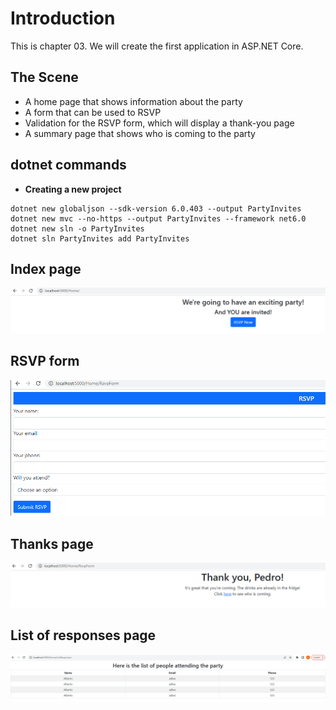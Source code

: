 # Introduction 
This is chapter 03. We will create the first application in ASP.NET Core.

## The Scene

- A home page that shows information about the party
- A form that can be used to RSVP
- Validation for the RSVP form, which will display a thank-you page
- A summary page that shows who is coming to the party

## dotnet commands

- **Creating a new project**

```
dotnet new globaljson --sdk-version 6.0.403 --output PartyInvites
dotnet new mvc --no-https --output PartyInvites --framework net6.0
dotnet new sln -o PartyInvites
dotnet sln PartyInvites add PartyInvites
```

## Index page
![Index](./images/index.PNG)

## RSVP form
![Index](./images/rsvp.PNG)

## Thanks page
![Index](./images/thanks.PNG)

## List of responses page
![Index](./images/listOfResponses.PNG)